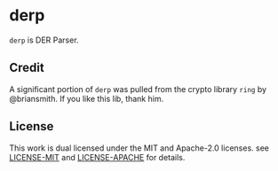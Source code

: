 # derp

`derp` is DER Parser.

## Credit

A significant portion of `derp` was pulled from the crypto library `ring` by @briansmith.
If you like this lib, thank him.

## License

This work is dual licensed under the MIT and Apache-2.0 licenses.
see [LICENSE-MIT](./LICENSE-MIT) and [LICENSE-APACHE](./LICENSE-APACHE) for details.
